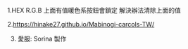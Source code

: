 1.HEX R.G.B 上面有值暖色系按鈕會鎖定 解決辦法清除上面的值

2.https://hinake27.github.io/Mabinogi-carcols-TW/

3. 愛服: Sorina 製作
